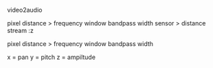video2audio 

pixel distance > frequency window bandpass width
sensor > distance stream :z


pixel distance > frequency window bandpass width

x = pan
y = pitch
z = ampiltude